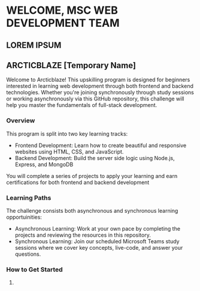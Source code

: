 # WELCOME, MSC WEB DEVELOPMENT TEAM

## LOREM IPSUM

## ARCTICBLAZE [Temporary Name]

Welcome to Arcticblaze! This upskilling program is designed for beginners interested in learning web development through both frontend and backend technologies. Whether you're joining synchronously through study sessions or working asynchronously via this GitHub repository, this challenge will help you master the fundamentals of full-stack development.

### Overview

This program is split into two key learning tracks:

* Frontend Development: Learn how to create beautiful and responsive websites using HTML, CSS, and JavaScript.
* Backend Development: Build the server side logic using Node.js, Express, and MongoDB

You will complete a series of projects to apply your learning and earn certifications for both frontend and backend development

### Learning Paths

The challenge consists both asynchronous and synchronous learning opportuinities:

* Asynchronous Learning: Work at your own pace by completing the projects and reviewing the resources in this repository.
* Synchronous Learning: Join our scheduled Microsoft Teams study sessions where we cover key concepts, live-code, and answer your questions.

### How to Get Started

1. 
